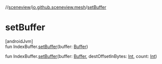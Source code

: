 //[sceneview](../../index.md)/[io.github.sceneview.mesh](index.md)/[setBuffer](set-buffer.md)

# setBuffer

[androidJvm]\
fun IndexBuffer.[setBuffer](set-buffer.md)(buffer: [Buffer](https://developer.android.com/reference/kotlin/java/nio/Buffer.html))

fun IndexBuffer.[setBuffer](set-buffer.md)(buffer: [Buffer](https://developer.android.com/reference/kotlin/java/nio/Buffer.html), destOffsetInBytes: [Int](https://kotlinlang.org/api/latest/jvm/stdlib/kotlin/-int/index.html), count: [Int](https://kotlinlang.org/api/latest/jvm/stdlib/kotlin/-int/index.html))
